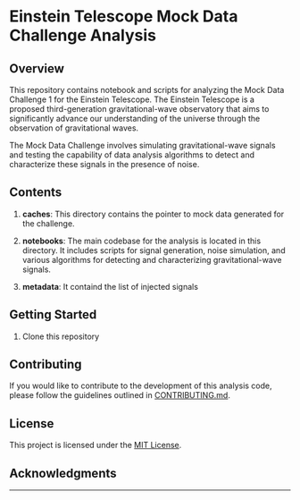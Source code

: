 # Einstein Telescope Mock Data Challenge Analysis

## Overview

This repository contains notebook  and scripts for analyzing the Mock Data Challenge 1 for the Einstein Telescope. The Einstein Telescope is a proposed third-generation gravitational-wave observatory that aims to significantly advance our understanding of 
the universe through the observation of gravitational waves.

The Mock Data Challenge involves simulating gravitational-wave signals and testing the capability of data analysis algorithms to detect and characterize these signals in the presence of noise.

## Contents

1. **caches**: This directory contains the pointer to mock data generated for the challenge. 

2. **notebooks**: The main codebase for the analysis is located in this directory. It includes scripts for signal generation, noise simulation, and various algorithms for detecting and characterizing gravitational-wave signals.

3. **metadata**: It containd the list of injected signals

 

## Getting Started

1. Clone this repository
 

## Contributing

If you would like to contribute to the development of this analysis code, please follow the guidelines outlined in [CONTRIBUTING.md](CONTRIBUTING.md).

## License

This project is licensed under the [MIT License](LICENSE).

## Acknowledgments

 

---
 
